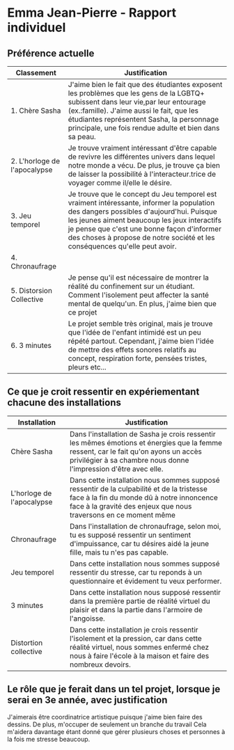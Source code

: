 # Emma Jean-Pierre - Rapport individuel

##  Préférence actuelle

| Classement | Justification |
| ----------- | ----------- |
| 1. Chère Sasha | J'aime bien le fait que des étudiantes exposent les problèmes que les gens de la LGBTQ+ subissent dans leur vie,par leur entourage (ex.:famille). J'aime aussi le fait, que les étudiantes représentent Sasha, la personnage principale, une fois rendue adulte et bien dans sa peau.  |
| 2. L'horloge de l'apocalypse | Je trouve vraiment intéressant d'être capable de revivre les différentes univers dans lequel notre monde a vécu. De plus, je trouve ça bien de laisser la possibilité à l'interacteur.trice de voyager comme il/elle le désire.  |
| 3. Jeu temporel | Je trouve que le concept du Jeu temporel est vraiment intéressante, informer la population des dangers possibles d'aujourd'hui. Puisque les jeunes aiment beaucoup les jeux interactifs je pense que c'est une bonne façon d'informer des choses à propose de notre société et les conséquences qu'elle peut avoir. |
| 4. Chronaufrage |  |
| 5. Distorsion Collective| Je pense qu'il est nécessaire de montrer la réalité du confinement sur un étudiant. Comment l'isolement peut affecter la santé mental de quelqu'un. En plus, j'aime bien que ce projet |
| 6. 3 minutes |  Le projet semble très original, mais je trouve que l'idée de l'enfant intimidé est un peu répété partout. Cependant, j'aime bien l'idée de mettre des effets sonores relatifs au concept, respiration forte, pensées tristes, pleurs etc... |

##  Ce que je croit ressentir en expériementant chacune des installations

| Installation | Justification |
| ----------- | ----------- |
| Chère Sasha | Dans l'installation de Sasha je crois ressentir les mêmes émotions et énergies que la femme ressent, car le fait qu'on ayons un accès privilégier à sa chambre nous donne l'impression d'être avec elle. |
| L'horloge de l'apocalypse| Dans cette installation nous sommes supposé ressentir de la culpabilité et de la tristesse face à la fin du monde dû à notre innoncence face à la gravité des enjeux que nous traversons en ce moment même |
| Chronaufrage  | Dans l'installation de chronaufrage, selon moi, tu es supposé ressentir un sentiment d'impuissance, car tu désires aidé la jeune fille, mais tu n'es pas capable.   |
| Jeu temporel |Dans cette installation nous sommes supposé ressentir du stresse, car tu reponds à un questionnaire et évidement tu veux performer. |
|  3 minutes  | Dans cette installation nous supposé ressentir dans la première partie de réalité virtuel du plaisir et dans la partie dans l'armoire de l'angoisse. |
| Distortion collective | Dans cette installation je crois ressentir l'isolement et la pression, car dans cette réalité virtuel, nous sommes enfermé chez nous à faire l'école à la maison et faire des nombreux devoirs. |

##  Le rôle que je ferait dans un tel projet, lorsque je serai en 3e année, avec justification

J'aimerais être coordinatrice artistique puisque j'aime bien faire des dessins. De plus, m'occuper de seulement un branche du travail Cela m'aidera davantage étant donné que gérer plusieurs choses et personnes à la fois me stresse beaucoup.
